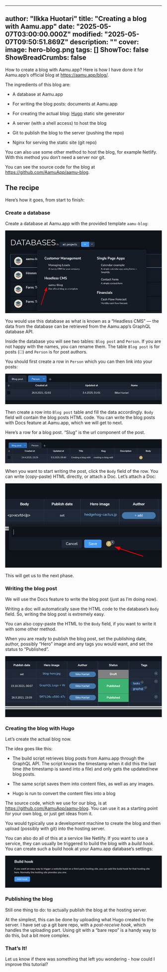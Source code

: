 
---
author: "Ilkka Huotari"
title: "Creating a blog with Aamu.app"
date: "2025-05-07T03:00:00.000Z"
modified: "2025-05-07T09:50:51.869Z"
description: ""
cover:
  image: hero-blog.png
tags: []
ShowToc: false
ShowBreadCrumbs: false
---

<p>How to create a blog with Aamu.app? Here is how I have done it for Aamu.app’s official blog at <a target="_blank" rel="noopener noreferrer nofollow" href="https://aamu.app/blog/">https://aamu.app/blog/</a>.</p><p>The ingredients of this blog are:</p><ul><li><p>A database at Aamu.app</p></li><li><p>For writing the blog posts: documents at Aamu.app</p></li><li><p>For creating the actual blog: <a target="_blank" rel="noopener noreferrer nofollow" href="https://gohugo.io/" id="3cc0064a-8cad-48d6-93df-8f6ff1fd33b7">Hugo</a> static site generator</p></li><li><p>A server (with a shell access) to host the blog</p></li><li><p>Git to publish the blog to the server (pushing the repo)</p></li><li><p>Nginx for serving the static site (git repo)</p></li></ul><p>You can also use some other method to host the blog, for example Netlify. With this method you don’t need a server nor git. </p><p>You can see the source code for the blog at <a target="_blank" rel="noopener noreferrer nofollow" href="https://github.com/AamuApp/aamu-blog">https://github.com/AamuApp/aamu-blog</a>.</p><h2>The recipe</h2><p>Here’s how it goes, from start to finish:</p><h3>Create a database</h3><p>Create a database at Aamu.app with the provided template <code>aamu-blog</code>:</p><img src="1746611461361image.png" style="width: auto;" id="6a02906c-18cf-41b5-ab6e-2fce80636e12"><p>You would use this database as what is known as a “Headless CMS” — the data from the database can be retrieved from the Aamu.app’s GraphQL database API.</p><p>Inside the database you will see two tables: <code>Blog post</code> and <code>Person</code>. If you are not happy with the names, you can rename them. The table <code>Blog post</code> is for posts (<span data-node="emoji" data-emoji="🧐" data-annotation="face with monocle" style="user-select: text; font-family: &quot;Twemoji Mozilla&quot;, &quot;Apple Color Emoji&quot;, &quot;Segoe UI Emoji&quot;, &quot;Segoe UI Symbol&quot;, &quot;Noto Color Emoji&quot;, &quot;EmojiOne Color&quot;, &quot;Android Emoji&quot;, sans-serif;"><img alt="face with monocle" style="display: none; width: 1em; height: 1em;"><span role="img" aria-label="face with monocle" style="display: inline-block;">🧐</span></span>) and <code>Person</code> is for post authors. </p><p>You should first create a row in <code>Person</code> which you can then link into your posts:</p><img src="1746611461517image.png" style="width: auto;" id="5917a2b7-ec52-427e-8736-30eec3f0f1cb"><p>Then create a row into <code>Blog post</code> table and fill the data accordingly. <code>Body</code> field will contain the blog posts HTML code. You can write the blog posts with Docs feature at Aamu.app, which we will get to next.</p><p>Here’s a row for a blog post. “Slug” is the url component of the post.</p><img src="1746611461567image.png" style="width: auto;" id="060b0e45-1182-4550-b4b6-5e61e7e5a840"><p>When you want to start writing the post, click the <code>Body</code> field of the row. You can write (copy-paste) HTML directly, or attach a Doc. Let’s attach a Doc:</p><img src="1746611461615image.png" style="width: auto;" id="c661eb18-e621-42ce-8ff2-bdf677690af3"><p>This will get us to the next phase.</p><h3>Writing the blog post</h3><p>We will use the Docs feature to write the blog post (just as I’m doing now). </p><p>Writing a doc will automatically save the HTML code to the database’s <code>Body</code> field. So, writing the blog post is extremely easy.</p><p>You can also copy-paste the HTML to the <code>Body</code> field, if you want to write it with some other method.</p><p>When you are ready to publish the blog post, set the publishing date, author, possibly “Hero” image and any tags you would want, and set the status to “Published”.</p><img src="1746611461664image.png" style="width: auto;" id="897251ed-bc94-4e2f-a80a-d6e86e1cda40"><h3>Creating the blog with Hugo</h3><p>Let’s create the actual blog now. </p><p>The idea goes like this:</p><ul><li><p>The build script retrieves blog posts from Aamu.app through the GraphQL API. The script knows the timestamp when it did this the last time (the timestamp is saved into a file) and only gets the updated/new blog posts.</p></li><li><p>The same script saves them into content files, as well as any images.</p></li><li><p>Hugo is run to convert the content files into a blog</p></li></ul><p>The source code, which we use for our blog, is at <a target="_blank" rel="noopener noreferrer nofollow" href="https://github.com/AamuApp/aamu-blog">https://github.com/AamuApp/aamu-blog</a>. You can use it as a starting point for your own blog, or just get ideas from it.</p><p>You would typically use a development machine to create the blog and then upload (possibly with git) into the hosting server. </p><p>You can also do all of this at a service like Netlify. If you want to use a service, they can usually be triggered to build the blog with a <em>build hook</em>. You can create such a build hook at your Aamu.app database’s settings: </p><img src="1746611461716image.png" style="width: auto;" id="41324f84-1d74-4408-bd69-35ddd2b9a86b"><h3>Publishing the blog</h3><p>Still one thing to do: to actually publish the blog at the hosting server.</p><p>At the simplest, this can be done by uploading what Hugo created to the server. I have set up a git bare repo, with a <em>post-receive hook</em>, which handles the uploading part. Using git with a “bare repo” is a handy way to do this, but a bit more complex.</p><h3>That’s It!</h3><p>Let us know if there was something that left you wondering - how could I improve this tutorial?</p><p></p><p></p><p></p>
